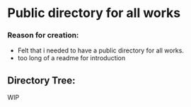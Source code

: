 # Public directory for all works

### Reason for creation: 
 - Felt that i needed to have a public directory for all works.
 - too long of a readme for introduction
 
## Directory Tree:
WIP